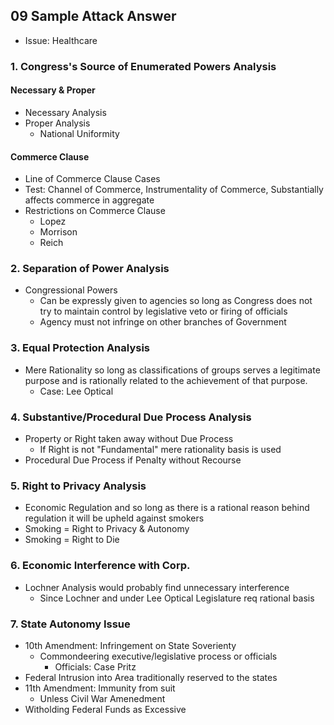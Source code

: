 ## 09 Sample Attack Answer
- Issue: Healthcare

### 1. Congress's Source of Enumerated Powers Analysis
#### Necessary & Proper
  - Necessary Analysis
  - Proper Analysis
    - National Uniformity
#### Commerce Clause
  - Line of Commerce Clause Cases
  - Test: Channel of Commerce, Instrumentality of Commerce, Substantially affects commerce in aggregate
  - Restrictions on Commerce Clause
    - Lopez
    - Morrison
    - Reich

### 2. Separation of Power Analysis
  - Congressional Powers
    - Can be expressly given to agencies so long as Congress does not try to maintain control by legislative veto or firing of officials
    - Agency must not infringe on other branches of Government

### 3. Equal Protection Analysis
  - Mere Rationality so long as classifications of groups serves a legitimate purpose and is rationally related to the achievement of that purpose.
    - Case: Lee Optical

### 4. Substantive/Procedural Due Process Analysis
  - Property or Right taken away without Due Process
    - If Right is not "Fundamental" mere rationality basis is used
  - Procedural Due Process if Penalty without Recourse

### 5. Right to Privacy Analysis
  - Economic Regulation and so long as there is a rational reason behind regulation it will be upheld against smokers
  - Smoking = Right to Privacy & Autonomy
  - Smoking = Right to Die

### 6. Economic Interference with Corp.
  - Lochner Analysis would probably find unnecessary interference
    - Since Lochner and under Lee Optical Legislature req rational basis

### 7. State Autonomy Issue
  - 10th Amendment: Infringement on State Soverienty
    - Commondeering executive/legislative process or officials
      - Officials: Case Pritz
  - Federal Intrusion into Area traditionally reserved to the states
  - 11th Amendment: Immunity from suit
    - Unless Civil War Amenedment
  - Witholding Federal Funds as Excessive
